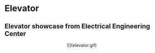 # Elevator

## Elevator showcase from Electrical Engineering Center
<p align="center">
![](elevator.gif)
  </p>
